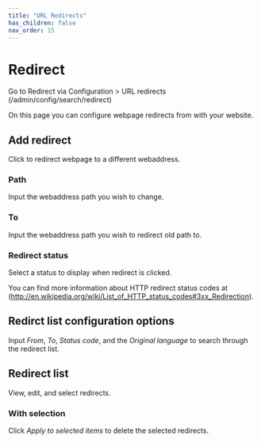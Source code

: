 ```yaml
---
title: "URL Redirects"
has_children: false
nav_order: 15
---
```


# Redirect

Go to Redirect via Configuration > URL redirects (/admin/config/search/redirect)

On this page you can configure webpage redirects from with your website.

## Add redirect

Click to redirect webpage to a different webaddress.

### Path

Input the webaddress path you wish to change.

### To

Input the webaddress path you wish to redirect old path to.

### Redirect status

Select a status to display when redirect is clicked.

You can find more information about HTTP redirect status codes at (http://en.wikipedia.org/wiki/List_of_HTTP_status_codes#3xx_Redirection).

## Redirct list configuration options

Input *From*, *To*, *Status code*, and the *Original language* to search through the redirect list.

## Redirect list

View, edit, and select redirects.

### With selection

Click *Apply to selected items* to delete the selected redirects.